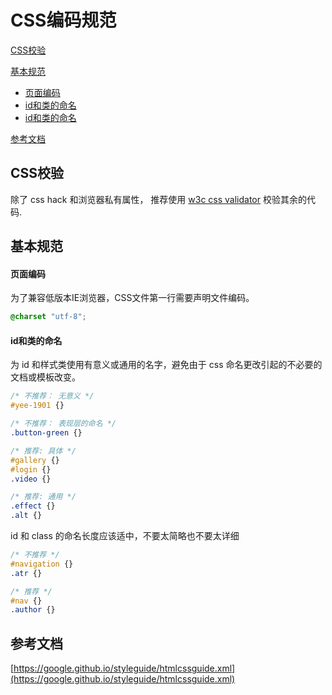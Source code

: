 ﻿# CSS编码规范
[CSS校验](#css校验)

[基本规范](#基本规范)
* [页面编码](#页面编码)
* [id和类的命名](#id和类的命名)
* [id和类的命名](#id和类的命名)

[参考文档](#参考文档)
## CSS校验
除了 css hack 和浏览器私有属性， 推荐使用 [w3c css validator](http://jigsaw.w3.org/css-validator) 校验其余的代码.

## 基本规范

#### 页面编码
为了兼容低版本IE浏览器，CSS文件第一行需要声明文件编码。
```css
@charset "utf-8";
```
#### id和类的命名
为 id 和样式类使用有意义或通用的名字，避免由于 css 命名更改引起的不必要的文档或模板改变。
```css
/* 不推荐： 无意义 */
#yee-1901 {}

/* 不推荐： 表现层的命名 */
.button-green {}
```
```css
/* 推荐: 具体 */
#gallery {}
#login {}
.video {}

/* 推荐: 通用 */
.effect {}
.alt {}
```
id 和 class 的命名长度应该适中，不要太简略也不要太详细
```css
/* 不推荐 */
#navigation {}
.atr {}
```
```css
/* 推荐 */
#nav {}
.author {}
```
## 参考文档
[https://google.github.io/styleguide/htmlcssguide.xml](https://google.github.io/styleguide/htmlcssguide.xml)